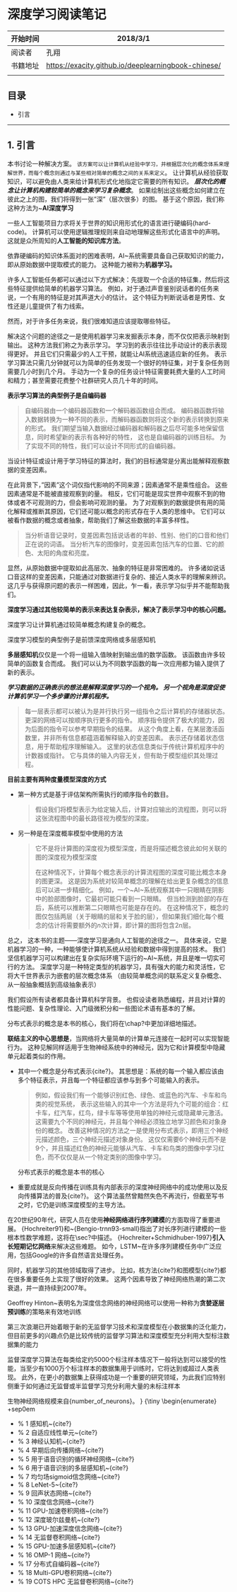 # 深度学习阅读笔记

| 开始时间 | 2018/3/1                                 |
| ---- | ---------------------------------------- |
| 阅读者  | 孔翔                                       |
| 书籍地址 | https://exacity.github.io/deeplearningbook-chinese/ |
|      |                                          |

## 目录

- 引言



---

## 1. 引言

本书讨论一种解决方案。 `该方案可以让计算机从经验中学习，并根据层次化的概念体系来理解世界，而每个概念则通过与某些相对简单的概念之间的关系来定义`。 让计算机从经验获取知识，可以避免由人类来给计算机形式化地指定它需要的所有知识。 ***层次化的概念让计算机构建较简单的概念来学习复杂概念***。 如果绘制出这些概念如何建立在彼此之上的图，我们将得到一张”深”（层次很多）的图。 基于这个原因，我们称这种方法为~**AI深度学习**

一些人工智能项目力求将关于世界的知识用形式化的语言进行硬编码(hard-code)。 计算机可以使用逻辑推理规则来自动地理解这些形式化语言中的声明。 这就是众所周知的**人工智能的知识库方法**。

依靠硬编码的知识体系面对的困难表明，AI~系统需要具备自己获取知识的能力，即从原始数据中提取模式的能力。 这种能力被称为**机器学习。**



许多人工智能任务都可以通过以下方式解决：先提取一个合适的特征集，然后将这些特征提供给简单的机器学习算法。 例如，对于通过声音鉴别说话者的任务来说，一个有用的特征是对其声道大小的估计。 这个特征为判断说话者是男性、女性还是儿童提供了有力线索。

然而，对于许多任务来说，我们很难知道应该提取哪些特征。

解决这个问题的途径之一是使用机器学习来发掘表示本身，而不仅仅把表示映射到输出。 这种方法我们称之为表示学习。 学习到的表示往往比手动设计的表示表现得更好。 并且它们只需最少的人工干预，就能让AI系统迅速适应新的任务。 表示学习算法只需几分钟就可以为简单的任务发现一个很好的特征集，对于复杂任务则需要几小时到几个月。 手动为一个复杂的任务设计特征需要耗费大量的人工时间和精力；甚至需要花费整个社群研究人员几十年的时间。

**表示学习算法的典型例子是自编码器**

>  自编码器由一个编码器函数和一个解码器函数组合而成。 编码器函数将输入数据转换为一种不同的表示，而解码器函数则将这个新的表示转换到原来的形式。 我们期望当输入数据经过编码器和解码器之后尽可能多地保留信息，同时希望新的表示有各种好的特性， 这也是自编码器的训练目标。 为了实现不同的特性，我们可以设计不同形式的自编码器。

当设计特征或设计用于学习特征的算法时，我们的目标通常是分离出能解释观察数据的变差因素。

 在此背景下，”因素”这个词仅指代影响的不同来源；因素通常不是乘性组合。 这些因素通常是不能被直接观察到的量。 相反，它们可能是现实世界中观察不到的物体或者不可观测的力，但会影响可观测的量。 为了对观察到的数据提供有用的简化解释或推断其原因，它们还可能以概念的形式存在于人类的思维中。 它们可以被看作数据的概念或者抽象，帮助我们了解这些数据的丰富多样性。

>  当分析语音记录时，变差因素包括说话者的年龄、性别、他们的口音和他们正在说的词语。 当分析汽车的图像时，变差因素包括汽车的位置、它的颜色、太阳的角度和亮度。

显然，从原始数据中提取如此高层次、抽象的特征是非常困难的。 许多诸如说话口音这样的变差因素，只能通过对数据进行复杂的、接近人类水平的理解来辨识。 这几乎与获得原问题的表示一样困难，因此，乍一看，表示学习似乎并不能帮助我们。

**深度学习通过其他较简单的表示来表达复杂表示，解决了表示学习中的核心问题。**

深度学习让计算机通过较简单概念构建复杂的概念。

 深度学习模型的典型例子是前馈深度网络或多层感知机

**多层感知机**仅仅是一个将一组输入值映射到输出值的数学函数。 该函数由许多较简单的函数复合而成。 我们可以认为不同数学函数的每一次应用都为输入提供了新的表示。

***学习数据的正确表示的想法是解释深度学习的一个视角。 另一个视角是深度促使计算机学习一个多步骤的计算机程序。*** 

> 每一层表示都可以被认为是并行执行另一组指令之后计算机的存储器状态。 更深的网络可以按顺序执行更多的指令。 顺序指令提供了极大的能力，因为后面的指令可以参考早期指令的结果。 从这个角度上看，在某层激活函数里，并非所有信息都蕴涵着解释输入的变差因素。 表示还存储着状态信息，用于帮助程序理解输入。 这里的状态信息类似于传统计算机程序中的计数器或指针。 它与具体的输入内容无关，但有助于模型组织其处理过程。

**目前主要有两种度量模型深度的方式**

- 第一种方式是基于评估架构所需执行的顺序指令的数目。

  > 假设我们将模型表示为给定输入后，计算对应输出的流程图，则可以将这张流程图中的最长路径视为模型的深度。

- 另一种是在深度概率模型中使用的方法

  > 它不是将计算图的深度视为模型深度，而是将描述概念彼此如何关联的图的深度视为模型深度
  >
  >  在这种情况下，计算每个概念表示的计算流程图的深度可能比概念本身的图更深。 这是因为系统对较简单概念的理解在给出更复杂概念的信息后可以进一步精细化。 例如，一个~AI~系统观察其中一只眼睛在阴影中的脸部图像时，它最初可能只看到一只眼睛。 但当检测到脸部的存在后，系统可以推断第二只眼睛也可能是存在的。 在这种情况下，概念的图仅包括两层（关于眼睛的层和关于脸的层），但如果我们细化每个概念的估计将需要额外的$n$次计算，即计算的图将包含$2n$层。

总之， 这本书的主题——深度学习是通向人工智能的途径之一。 具体来说，它是机器学习的一种，一种能够使计算机系统从经验和数据中得到提高的技术。 我们坚信机器学习可以构建出在复杂实际环境下运行的~AI~系统，并且是唯一切实可行的方法。 深度学习是一种特定类型的机器学习，具有强大的能力和灵活性，它将大千世界表示为嵌套的层次概念体系 （由较简单概念间的联系定义复杂概念、从一般抽象概括到高级抽象表示）



我们假设所有读者都具备计算机科学背景。 也假设读者熟悉编程，并且对计算的性能问题、复杂性理论、入门级微积分和一些图论术语有基本的了解。

 分布式表示的概念是本书的核心，我们将在\chap?中更加详细地描述。

**联结主义的中心思想是**，当网络将大量简单的计算单元连接在一起时可以实现智能行为。 这种见解同样适用于生物神经系统中的神经元，因为它和计算模型中隐藏单元起着类似的作用。

- 其中一个概念是分布式表示{cite?}。 其思想是：系统的每一个输入都应该由多个特征表示，并且每一个特征都应该参与到多个可能输入的表示。

  > 例如，假设我们有一个能够识别红色、绿色、或蓝色的汽车、卡车和鸟类的视觉系统， 表示这些输入的其中一个方法是将九个可能的组合：红卡车，红汽车，红鸟，绿卡车等等使用单独的神经元或隐藏单元激活。 这需要九个不同的神经元，并且每个神经必须独立地学习颜色和对象身份的概念。 改善这种情况的方法之一是使用分布式表示，即用三个神经元描述颜色，三个神经元描述对象身份。 这仅仅需要6个神经元而不是9个，并且描述红色的神经元能够从汽车、卡车和鸟类的图像中学习红色，而不仅仅是从一个特定类别的图像中学习。

  分布式表示的概念是本书的核心

- 重要成就是反向传播在训练具有内部表示的深度神经网络中的成功使用以及反向传播算法的普及{cite?}。 这个算法虽然曾黯然失色不再流行，但截至写书之时，它仍是训练深度模型的主导方法。

在20世纪90年代，研究人员在使用**神经网络进行序列建模**的方面取得了重要进展。 {Hochreiter91}和~{Bengio-trnn93-small}指出了对长序列进行建模的一些根本性数学难题，这将在\sec?中描述。 {Hochreiter+Schmidhuber-1997}**引入长短期记忆网络**来解决这些难题。 如今，LSTM~在许多序列建模任务中广泛应用，包括Google的许多自然语言处理任务。



同时，机器学习的其他领域取得了进步。 比如，核方法{cite?}和图模型{cite?}都在很多重要任务上实现了很好的效果。 这两个因素导致了神经网络热潮的第二次衰退，并一直持续到2007年。



Geoffrey Hinton~表明名为深度信念网络的神经网络可以使用一种称为**贪婪逐层预训练**的策略来有效地训练

第三次浪潮已开始着眼于新的无监督学习技术和深度模型在小数据集的泛化能力，但目前更多的兴趣点仍是比较传统的监督学习算法和深度模型充分利用大型标注数据集的能力

监督深度学习算法在每类给定约5000个标注样本情况下一般将达到可以接受的性能，当至少有1000万个标注样本的数据集用于训练时，它将达到或超过人类表现。 此外，在更小的数据集上获得成功是一个重要的研究领域，为此我们应特别侧重于如何通过无监督或半监督学习充分利用大量的未标注样本

 生物神经网络规模来自{number_of_neurons}。 } {\tiny \begin{enumerate} +sep0em

- % 1 感知机~{cite?}
- % 2 自适应线性单元~{cite?}
- % 3 神经认知机~{cite?}
- % 4 早期后向传播网络~{cite?}
- % 5 用于语音识别的循环神经网络~{cite?}
- % 6 用于语音识别的多层感知机~{cite?}
- % 7 均匀场sigmoid信念网络~{cite?}
- % 8 LeNet-5~{cite?}
- % 9 回声状态网络~{cite?}
- % 10 深度信念网络~{cite?}
- % 11 GPU-加速卷积网络~{cite?}
- % 12 深度玻尔兹曼机~{cite?}
- % 13 GPU-加速深度信念网络~{cite?}
- % 14 无监督卷积网络~{cite?}
- % 15 GPU-加速多层感知机~{cite?}
- % 16 OMP-1 网络~{cite?}
- % 17 分布式自编码器~{cite?}
- % 18 Multi-GPU卷积网络~{cite?}
- % 19 COTS HPC 无监督卷积网络~{cite?}